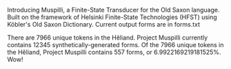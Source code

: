 Introducing Muspilli, a Finite-State Transducer for the Old Saxon language.
Built on the framework of Helsinki Finite-State Technologies (HFST) using Köbler's Old Saxon Dictionary.
Current output forms are in forms.txt


There are 7966 unique tokens in the Hêliand.
Project Muspilli currently contains 12345 synthetically-generated forms.
Of the 7966 unique tokens in the Hêliand, Project Muspilli contains 557 forms, or 6.9922169219181525%. Wow!
